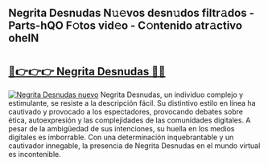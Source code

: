 ## Negrita Desnudas N𝚞𝚎vos desn𝚞dos filtr𝚊dos - Parts-hQO F𝚘tos vid𝚎o - C𝚘ntenido atr𝚊ctivo ohelN

# <h2><a href="http://mb79wb.tromn.icu/?c=Negrita+Desnudas">🔗👉👉👉 Negrita Desnudas 🔗🔗</a></h2>

[![Negrita Desnudas nuevo](https://i.imgur.com/pEAQMta.gif)](http://mb79wb.tromn.icu/?c=Negrita+Desnudas)
Negrita Desnudas, un individuo complejo y estimulante, se resiste a la descripción fácil. Su distintivo estilo en línea ha cautivado y provocado a los espectadores, provocando debates sobre ética, autoexpresión y las complejidades de las comunidades digitales. A pesar de la ambigüedad de sus intenciones, su huella en los medios digitales es imborrable. Con una determinación inquebrantable y un cautivador innegable, la presencia de Negrita Desnudas en el mundo virtual es incontenible.
